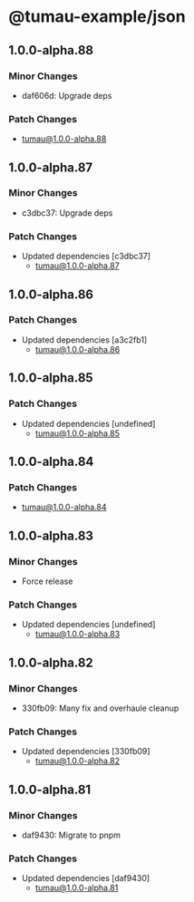 # @tumau-example/json

## 1.0.0-alpha.88

### Minor Changes

- daf606d: Upgrade deps

### Patch Changes

- tumau@1.0.0-alpha.88

## 1.0.0-alpha.87

### Minor Changes

- c3dbc37: Upgrade deps

### Patch Changes

- Updated dependencies [c3dbc37]
  - tumau@1.0.0-alpha.87

## 1.0.0-alpha.86

### Patch Changes

- Updated dependencies [a3c2fb1]
  - tumau@1.0.0-alpha.86

## 1.0.0-alpha.85

### Patch Changes

- Updated dependencies [undefined]
  - tumau@1.0.0-alpha.85

## 1.0.0-alpha.84

### Patch Changes

- tumau@1.0.0-alpha.84

## 1.0.0-alpha.83

### Minor Changes

- Force release

### Patch Changes

- Updated dependencies [undefined]
  - tumau@1.0.0-alpha.83

## 1.0.0-alpha.82

### Minor Changes

- 330fb09: Many fix and overhaule cleanup

### Patch Changes

- Updated dependencies [330fb09]
  - tumau@1.0.0-alpha.82

## 1.0.0-alpha.81

### Minor Changes

- daf9430: Migrate to pnpm

### Patch Changes

- Updated dependencies [daf9430]
  - tumau@1.0.0-alpha.81
